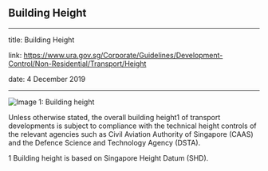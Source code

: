 ## Building Height
---
title: Building Height

link: https://www.ura.gov.sg/Corporate/Guidelines/Development-Control/Non-Residential/Transport/Height

date: 4 December 2019

---


![Image 1: Building height](https://www.ura.gov.sg/-/media/Corporate/Guidelines/Development-control/Others/TP02_Building_Height.jpg?h=100%25&w=100%25)



Unless otherwise stated, the overall building height1 of transport developments is subject to compliance with the technical height controls of the relevant agencies such as Civil Aviation Authority of Singapore (CAAS) and the Defence Science and Technology Agency (DSTA).

1 Building height is based on Singapore Height Datum (SHD).



